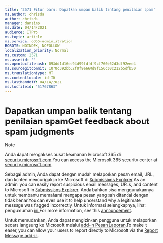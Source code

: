```yaml
---
title: '2571 Fitur baru: Dapatkan umpan balik tentang penilaian spam'
ms.author: chrisda
author: chrisda
manager: dansimp
ms.date: 04/14/2021
audience: ITPro
ms.topic: article
ms.service: o365-administration
ROBOTS: NOINDEX, NOFOLLOW
localization_priority: Normal
ms.custom: 2571
ms.assetid: ''
ms.openlocfilehash: 098dd1d16ea94d99fdfdf9cf760462d3df92eee4
ms.sourcegitcommit: 1070c392bb32f0f9e660d9f156c10c212b5dfb50
ms.translationtype: MT
ms.contentlocale: id-ID
ms.lasthandoff: 04/14/2021
ms.locfileid: "51767868"
---
```

# <a name="get-feedback-about-spam-judgments"></a><span data-ttu-id="26752-102">Dapatkan umpan balik tentang penilaian spam</span><span class="sxs-lookup"><span data-stu-id="26752-102">Get feedback about spam judgments</span></span>

> [!NOTE]
> <span data-ttu-id="26752-103">Anda dapat mengakses pusat keamanan Microsoft 365 di [security.microsoft.com](https://security.microsoft.com).</span><span class="sxs-lookup"><span data-stu-id="26752-103">You can access the Microsoft 365 security center at [security.microsoft.com](https://security.microsoft.com).</span></span>

<span data-ttu-id="26752-104">Sebagai admin, Anda dapat dengan mudah melaporkan pesan email, URL, dan konten mencurigakan ke Microsoft di [Submissions Explorer](https://security.microsoft.com/reportsubmission).</span><span class="sxs-lookup"><span data-stu-id="26752-104">As an admin, you can easily report suspicious email messages, URLs, and content to Microsoft in [Submissions Explorer](https://security.microsoft.com/reportsubmission).</span></span> <span data-ttu-id="26752-105">Anda bahkan bisa menggunakannya untuk membantu memahami mengapa pesan yang sah ditandai dengan tidak benar.</span><span class="sxs-lookup"><span data-stu-id="26752-105">You can even use it to help understand why a legitimate message was flagged incorrectly.</span></span> <span data-ttu-id="26752-106">Untuk informasi selengkapnya, lihat pengumuman [ini.](https://techcommunity.microsoft.com/t5/Security-Privacy-and-Compliance/Empower-security-teams-to-easily-report-suspicious-emails-amp/ba-p/752622)</span><span class="sxs-lookup"><span data-stu-id="26752-106">For more information, see this [announcement](https://techcommunity.microsoft.com/t5/Security-Privacy-and-Compliance/Empower-security-teams-to-easily-report-suspicious-emails-amp/ba-p/752622).</span></span>

<span data-ttu-id="26752-107">Untuk memudahkan, Anda dapat mengizinkan pengguna untuk melaporkan secara langsung ke Microsoft melalui [add-in Pesan Laporan](https://appsource.microsoft.com/product/office/WA104381180?src=office&tab=Overview).</span><span class="sxs-lookup"><span data-stu-id="26752-107">To make it easer, you can allow your users to report directly to Microsoft via the [Report Message add-in](https://appsource.microsoft.com/product/office/WA104381180?src=office&tab=Overview).</span></span>
